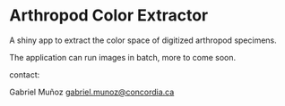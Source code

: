 # Arthropod Color Extractor

A shiny app to extract the color space of digitized arthropod specimens.

The application can run images in batch, more to come soon. 

contact:

Gabriel Muñoz 
gabriel.munoz@concordia.ca
